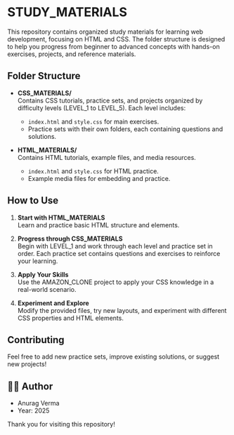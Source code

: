 # STUDY_MATERIALS

This repository contains organized study materials for learning web development, focusing on HTML and CSS. The folder structure is designed to help you progress from beginner to advanced concepts with hands-on exercises, projects, and reference materials.

## Folder Structure

- **CSS_MATERIALS/**  
  Contains CSS tutorials, practice sets, and projects organized by difficulty levels (LEVEL_1 to LEVEL_5). Each level includes:
  - `index.html` and `style.css` for main exercises.
  - Practice sets with their own folders, each containing questions and solutions.

- **HTML_MATERIALS/**  
  Contains HTML tutorials, example files, and media resources.
  - `index.html` and `style.css` for HTML practice.
  - Example media files for embedding and practice.

## How to Use

1. **Start with HTML_MATERIALS**  
   Learn and practice basic HTML structure and elements.

2. **Progress through CSS_MATERIALS**  
   Begin with LEVEL_1 and work through each level and practice set in order. Each practice set contains questions and exercises to reinforce your learning.

3. **Apply Your Skills**  
   Use the AMAZON_CLONE project to apply your CSS knowledge in a real-world scenario.

4. **Experiment and Explore**  
   Modify the provided files, try new layouts, and experiment with different CSS properties and HTML elements.

## Contributing

Feel free to add new practice sets, improve existing solutions, or suggest new projects!

## 🧑‍💻 Author
  - Anurag Verma 
  - Year: 2025  

Thank you for visiting this repository!

